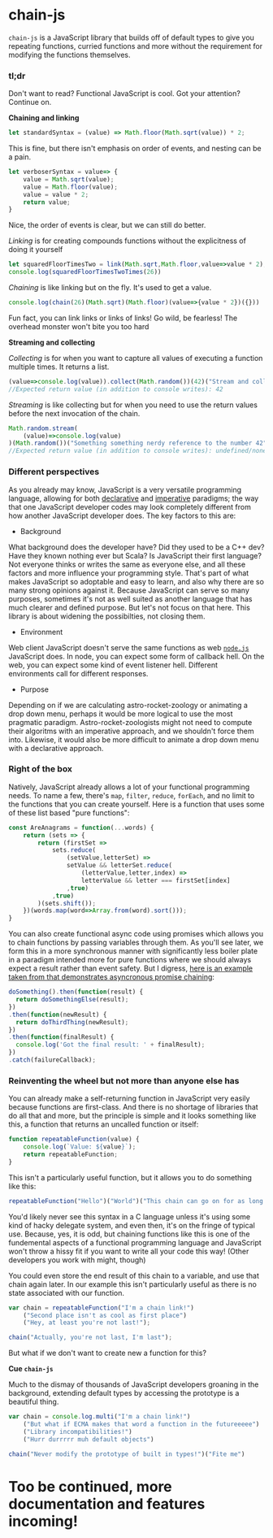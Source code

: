 # chain-js
`chain-js` is a JavaScript library that builds off of default types to give you repeating functions, curried functions and more without the requirement for modifying the functions themselves.

### tl;dr

Don't want to read? Functional JavaScript is cool. Got your attention? Continue on.

**Chaining and linking**

```js
let standardSyntax = (value) => Math.floor(Math.sqrt(value)) * 2;
```
This is fine, but there isn't emphasis on order of events, and nesting can be a pain.
```js
let verboserSyntax = value=> {
    value = Math.sqrt(value);
    value = Math.floor(value);
    value = value * 2;
    return value;
}
```
Nice, the order of events is clear, but we can still do better.

*Linking* is for creating compounds functions without the explicitness of doing it yourself 
```js
let squaredFloorTimesTwo = link(Math.sqrt,Math.floor,value=>value * 2);
console.log(squaredFloorTimesTwoTimes(26))
```
*Chaining* is like linking but on the fly. It's used to get a value.
```js
console.log(chain(26)(Math.sqrt)(Math.floor)(value=>{value * 2})({}))
```
Fun fact, you can link links or links of links! Go wild, be fearless! The overhead monster won't bite you too hard

**Streaming and collecting**

*Collecting* is for when you want to capture all values of executing a function multiple times. It returns a list.
```js
(value=>console.log(value)).collect(Math.random())(42)("Stream and collect are closely related").second()
//Expected return value (in addition to console writes): 42
```
*Streaming* is like collecting but for when you need to use the return values before the next invocation of the chain.
```js
Math.random.stream(
    (value)=>console.log(value)
)(Math.random())("Something something nerdy reference to the number 42")
//Expected return value (in addition to console writes): undefined/none
```

### Different perspectives

As you already may know, JavaScript is a very versatile programming language, allowing for both [declarative](https://en.wikipedia.org/wiki/Declarative_programming) and [imperative](https://en.wikipedia.org/wiki/Imperative_programming) paradigms; the way that one JavaScript developer codes may look completely different from how another JavaScript developer does.
The key factors to this are:
- Background

What background does the developer have? Did they used to be a C++ dev? Have they known nothing ever but Scala? Is JavaScript their first language? Not everyone thinks or writes the same as everyone else, and all these factors and more influence your programming style. That's part of what makes JavaScript so adoptable and easy to learn, and also why there are so many strong opinions against it. Because JavaScript can serve so many purposes, sometimes it's not as well suited as another language that has much clearer and defined purpose. But let's not focus on that here. This library is about widening the possibilties, not closing them.
- Environment

Web client JavaScript doesn't serve the same functions as web [`node.js`](https://github.com/nodejs/node) JavaScript does. In node, you can expect some form of callback hell. On the web, you can expect some kind of event listener hell. Different environments call for different responses.

- Purpose

Depending on if we are calculating astro-rocket-zoology or animating a drop down menu, perhaps it would be more logical to use the most pragmatic paradigm. Astro-rocket-zoologists might not need to compute their algoritms with an imperative approach, and we shouldn't force them into. Likewise, it would also be more difficult to animate a drop down menu with a declarative approach.

### Right of the box
Natively, JavaScript already allows a lot of your functional programming needs. To name a few, there's `map`, `filter`, `reduce`, `forEach`, and no limit to the functions that you can create yourself. Here is a function that uses some of these list based "pure functions":
```js
const AreAnagrams = function(...words) {
    return (sets => {
        return (firstSet =>
            sets.reduce(
                (setValue,letterSet) => 
                setValue && letterSet.reduce(
                    (letterValue,letter,index) =>
                    letterValue && letter === firstSet[index]
                ,true)
            ,true)
        )(sets.shift());
    })(words.map(word=>Array.from(word).sort()));
}
```
You can also create functional async code using promises which allows you to chain functions by passing variables through them. As you'll see later, we form this in a more synchronous manner with significantly less boiler plate in a paradigm intended more for pure functions where we should always expect a result rather than event safety. But I digress, [here is an example taken from that demonstrates asyncronous promise chaining](https://developer.mozilla.org/en-US/docs/Web/JavaScript/Guide/Using_promises):
```js
doSomething().then(function(result) {
  return doSomethingElse(result);
})
.then(function(newResult) {
  return doThirdThing(newResult);
})
.then(function(finalResult) {
  console.log('Got the final result: ' + finalResult);
})
.catch(failureCallback);
```

### Reinventing the wheel but not more than anyone else has

You can already make a self-returning function in JavaScript very easily because functions are first-class. And there is no shortage of libraries that do all that and more, but the principle is simple and it looks something like this, a function that returns an uncalled function or itself:

```js
function repeatableFunction(value) {
    console.log(`Value: ${value}`);
    return repeatableFunction;
}
```
This isn't a particularly useful function, but it allows you to do something like this:
```js
repeatableFunction("Hello")("World")("This chain can go on for as long as I want it to");
```
You'd likely never see this syntax in a C language unless it's using some kind of hacky delegate system, and even then, it's on the fringe of typical use. Because, yes, it is odd, but chaining functions like this is one of the fundemental aspects of a functional programming language and JavaScript won't throw a hissy fit if you want to write all your code this way! (Other developers you work with might, though)

You could even store the end result of this chain to a variable, and use that chain again later. In our example this isn't particularly useful as there is no state associated with our function.
```js
var chain = repeatableFunction("I'm a chain link!")
    ("Second place isn't as cool as first place")
    ("Hey, at least you're not last!");

chain("Actually, you're not last, I'm last");
```
But what if we don't want to create new a function for this?

**Cue `chain-js`**

Much to the dismay of thousands of JavaScript developers groaning in the background, extending default types by accessing the prototype is a beautiful thing.

```js
var chain = console.log.multi("I'm a chain link!")
    ("But what if ECMA makes that word a function in the futureeeee")
    ("Library incompatibilities!")
    ("Hurr durrrrr muh default objects")

chain("Never modify the prototype of built in types!")("Fite me")
```
# Too be continued, more documentation and features incoming!
